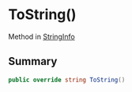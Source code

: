 # ToString()

Method in [StringInfo](./)

## Summary

```csharp
public override string ToString()
```
